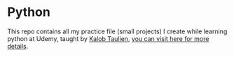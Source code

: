 # Python

This repo contains all my practice file (small projects) I create while learning python at Udemy, taught by [Kalob Taulien](https://github.com/KalobTaulien), [you can visit here for more details](https://www.udemy.com/course/the-ultimate-fullstack-web-development-bootcamp/).

